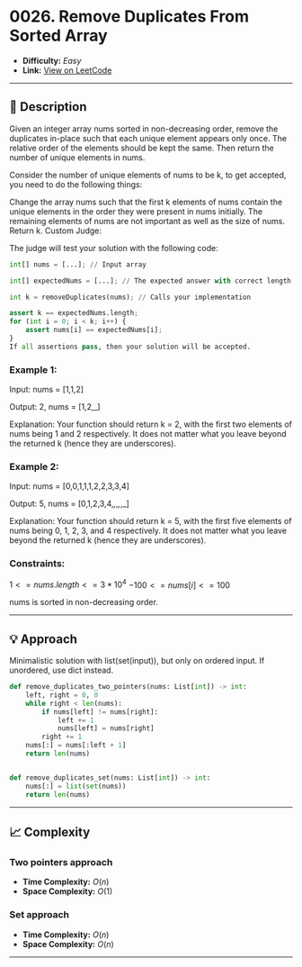 # 0026. Remove Duplicates From Sorted Array

- **Difficulty:** _Easy_  
- **Link:** [View on LeetCode](https://leetcode.com/problems/remove-duplicates-from-sorted-array/)

---

## 🧩 Description

Given an integer array nums sorted in non-decreasing order, remove the duplicates in-place such that each unique element appears only once. The relative order of the elements should be kept the same. Then return the number of unique elements in nums.

Consider the number of unique elements of nums to be k, to get accepted, you need to do the following things:

Change the array nums such that the first k elements of nums contain the unique elements in the order they were present in nums initially. The remaining elements of nums are not important as well as the size of nums.
Return k.
Custom Judge:

The judge will test your solution with the following code:
```python
int[] nums = [...]; // Input array

int[] expectedNums = [...]; // The expected answer with correct length

int k = removeDuplicates(nums); // Calls your implementation

assert k == expectedNums.length;
for (int i = 0; i < k; i++) {
    assert nums[i] == expectedNums[i];
}
If all assertions pass, then your solution will be accepted.
```
 

### Example 1:

Input: nums = [1,1,2]

Output: 2, nums = [1,2,_]

Explanation: Your function should return k = 2, with the first two elements of nums being 1 and 2 respectively.
It does not matter what you leave beyond the returned k (hence they are underscores).

### Example 2:

Input: nums = [0,0,1,1,1,2,2,3,3,4]

Output: 5, nums = [0,1,2,3,4,_,_,_,_,_]

Explanation: Your function should return k = 5, with the first five elements of nums being 0, 1, 2, 3, and 4 respectively.
It does not matter what you leave beyond the returned k (hence they are underscores).
 

### Constraints:

$1 <= nums.length <= 3 * 10^{4}$
$-100 <= nums[i] <= 100$

nums is sorted in non-decreasing order.

---

## 💡 Approach

Minimalistic solution with list(set(input)), but only on ordered input. If unordered, use dict instead.

```python
def remove_duplicates_two_pointers(nums: List[int]) -> int:
    left, right = 0, 0
    while right < len(nums):
        if nums[left] != nums[right]:
            left += 1
            nums[left] = nums[right]
        right += 1
    nums[:] = nums[:left + 1]
    return len(nums)


def remove_duplicates_set(nums: List[int]) -> int:
    nums[:] = list(set(nums))
    return len(nums)
```

---

## 📈 Complexity

### Two pointers approach
- **Time Complexity:** $O(n)$
- **Space Complexity:** $O(1)$

### Set approach
- **Time Complexity:** $O(n)$
- **Space Complexity:** $O(n)$

---
